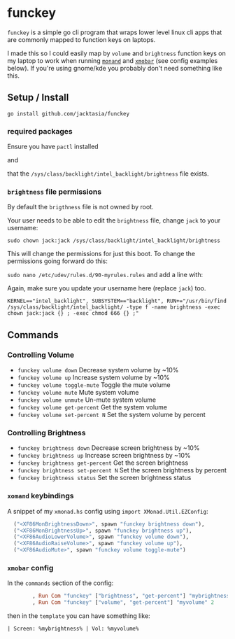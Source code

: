 # funckey

`funckey` is a simple go cli program that wraps lower level linux cli apps that are commonly mapped to function keys on laptops.

I made this so I could easily map by `volume` and `brightness` function keys on my laptop to work when running [`monand`](https://xmonad.org/) and [`xmobar`](https://hackage.haskell.org/package/xmobar) (see config examples below). If you're using gnome/kde you probably don't need something like this.

## Setup / Install


`go install github.com/jacktasia/funckey`


### required packages

Ensure you have `pactl` installed

and

that the `/sys/class/backlight/intel_backlight/brightness` file exists.

### `brightness` file permissions

By default the `brigthness` file is not owned by root.

Your user needs to be able to edit the `brightness` file, change `jack` to your username:

`sudo chown jack:jack /sys/class/backlight/intel_backlight/brightness`

This will change the permissions for just this boot. To change the permissions going forward do this:

`sudo nano /etc/udev/rules.d/90-myrules.rules` and add a line with:

Again, make sure you update your username here (replace `jack`) too.
```
KERNEL=="intel_backlight", SUBSYSTEM=="backlight", RUN+="/usr/bin/find /sys/class/backlight/intel_backlight/ -type f -name brightness -exec chown jack:jack {} ; -exec chmod 666 {} ;"
```

## Commands

### Controlling Volume
* `funckey volume down`        Decrease system volume by ~10%
* `funckey volume up`          Increase system volume by ~10%
* `funckey volume toggle-mute` Toggle the mute volume
* `funckey volume mute`        Mute system volume
* `funckey volume unmute`      Un-mute system volume
* `funckey volume get-percent` Get the system volume
* `funckey volume set-percent N` Set the system volume by percent

### Controlling Brightness
* `funckey brightness down`        Decrease screen brightness by ~10%
* `funckey brightness up`          Increase screen brightness by ~10%
* `funckey brightness get-percent` Get the screen brightness
* `funckey brightness set-percent N` Set the screen brightness by percent
* `funckey brightness status` Set the screen brightness status


### `xomand` keybindings

A snippet of my `xmonad.hs` config using `import XMonad.Util.EZConfig`:

```haskell
  ("<XF86MonBrightnessDown>", spawn "funckey brightness down"),
  ("<XF86MonBrightnessUp>", spawn "funckey brightness up"),
  ("<XF86AudioLowerVolume>", spawn "funckey volume down"),
  ("<XF86AudioRaiseVolume>", spawn "funckey volume up"),
  ("<XF86AudioMute>", spawn "funckey volume toggle-mute")
```

### `xmobar` config

In the `commands` section of the config:

```haskell
        , Run Com "funckey" ["brightness", "get-percent"] "mybrightness" 2
        , Run Com "funckey" ["volume", "get-percent"] "myvolume" 2
```

then in the `template` you can have something like:

```
| Screen: %mybrightness% | Vol: %myvolume%
```

